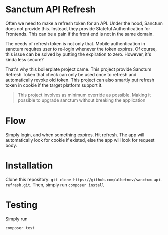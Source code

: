 # Sanctum API Refresh

Often we need to make a refresh token for an API. Under the hood, 
Sanctum does not provide this. Instead, they provide Stateful Authentication for
Frontends. This can be a pain if the front end is not in the same domain.

The needs of refresh token is not only that. Mobile authentication in sanctum requires user to re-login
whenever the token expires. Of course, this issue can be solved by putting the expiration to zero.
However, it's kinda less secure?

That's why this boilerplate project came. This project provide Sanctum Refresh Token that check can only
be used once to refresh and automatically revoke old token. This project can also smartly put refresh
token in cookie if the target platform support it.

> This project involves as minimum override as possible. Making it possible to upgrade sanctum without breaking the 
> application

# Flow

Simply login, and when something expires. Hit refresh. The app will automatically look for cookie
if existed, else the app will look for request body.

# Installation

Clone this repository: `git clone https://github.com/albetnov/sanctum-api-refresh.git`. Then, simply run `composer install`

# Testing

Simply run
```bash
composer test
```
